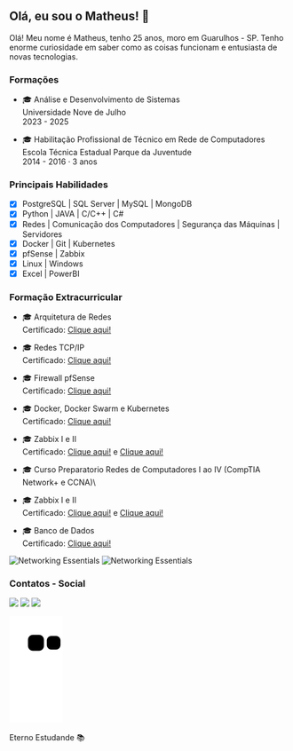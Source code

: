 ## Olá, eu sou o Matheus! 👋

Olá! Meu nome é Matheus, tenho 25 anos, moro em Guarulhos - SP. Tenho enorme curiosidade em saber como as coisas funcionam e entusiasta de novas tecnologias.

### Formações
- 🎓 Análise e Desenvolvimento de Sistemas\
     Universidade Nove de Julho\
     2023 - 2025

- 🎓 Habilitação Profissional de Técnico em Rede de Computadores\
     Escola Técnica Estadual Parque da Juventude\
     2014 - 2016 · 3 anos

### Principais Habilidades
- [x] PostgreSQL | SQL Server | MySQL | MongoDB
- [x] Python | JAVA | C/C++ | C#
- [x] Redes | Comunicação dos Computadores | Segurança das Máquinas | Servidores
- [x] Docker | Git | Kubernetes
- [x] pfSense | Zabbix
- [x] Linux | Windows
- [x] Excel | PowerBI

### Formação Extracurricular
- 🎓 Arquitetura de Redes\
     Certificado: [Clique aqui!](https://i.imgur.com/upfg4jG.jpg)
     
- 🎓 Redes TCP/IP\
     Certificado: [Clique aqui!](https://i.imgur.com/rjb7DMF.jpg)
     
- 🎓 Firewall pfSense\
     Certificado: [Clique aqui!](https://i.imgur.com/DtZnsZh.jpg)
     
- 🎓 Docker, Docker Swarm e Kubernetes\
     Certificado: [Clique aqui!](https://i.imgur.com/D2ecHaN.jpg)
     
- 🎓 Zabbix I e II\
     Certificado: [Clique aqui!](https://i.imgur.com/HHXCik2.jpg) e [Clique aqui!](https://i.imgur.com/XO4hnAM.jpg)
          
- 🎓 Curso Preparatorio Redes de Computadores I ao IV (CompTIA Network+ e CCNA)\
     
- 🎓 Zabbix I e II\
     Certificado: [Clique aqui!](https://i.imgur.com/HHXCik2.jpg) e [Clique aqui!](https://i.imgur.com/XO4hnAM.jpg)
          
- 🎓 Banco de Dados\
     Certificado: [Clique aqui!](https://i.imgur.com/QcxbbR1.jpg)

     
<img src="https://i.imgur.com/EQIZQ4y.png" alt="Networking Essentials" style="height: 90px; width:90px;"/>   <img src="https://i.imgur.com/6RNElWp.png" alt="Networking Essentials" style="height: 90px; width:90px;"/>


### Contatos - Social 
<div> 
  <a href="https://www.instagram.com/matt_theuz/" target="_blank"><img src="https://img.shields.io/badge/-Instagram-%23E4405F?style=for-the-badge&logo=instagram&logoColor=white" target="_blank"></a>
  <a href = "mailto:matheusfarias.martins97@gmail.com"><img src="https://img.shields.io/badge/-Gmail-%23333?style=for-the-badge&logo=gmail&logoColor=white" target="_blank"></a>
  <a href="https://www.linkedin.com/in/matheus-martins-68063b21b/" target="_blank"><img src="https://img.shields.io/badge/-LinkedIn-%230077B5?style=for-the-badge&logo=linkedin&logoColor=white" target="_blank"></a> 

  ![Snake animation](https://github.com/rafaballerini/rafaballerini/blob/output/github-contribution-grid-snake.svg)

</div>
<p>Eterno Estudande 📚</p>
